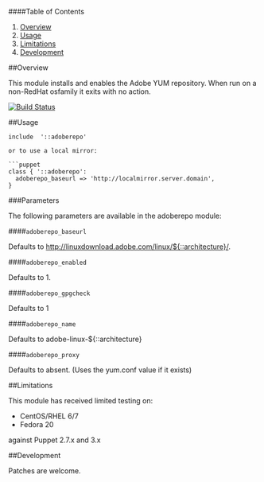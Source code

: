 ####Table of Contents

1. [Overview](#overview)
2. [Usage](#usage)
3. [Limitations](#limitations)
4. [Development](#development)

##Overview

This module installs and enables the Adobe YUM repository.
When run on a non-RedHat osfamily it exits with no action.

[![Build
Status](https://secure.travis-ci.org/juniorsysadmin/puppet-adoberepo.png)](http://travis-ci.org/juniorsysadmin/puppet-adoberepo)

##Usage

```puppet
include  '::adoberepo'

or to use a local mirror:

```puppet
class { '::adoberepo':
  adoberepo_baseurl => 'http://localmirror.server.domain',
}
```

###Parameters

The following parameters are available in the adoberepo module:

####`adoberepo_baseurl`

Defaults to http://linuxdownload.adobe.com/linux/${::architecture}/.

####`adoberepo_enabled`

Defaults to 1.

####`adoberepo_gpgcheck`

Defaults to 1

####`adoberepo_name`

Defaults to adobe-linux-${::architecture}

####`adoberepo_proxy`

Defaults to absent.  (Uses the yum.conf value if it exists)

##Limitations

This module has received limited testing on:

* CentOS/RHEL 6/7
* Fedora 20

against Puppet 2.7.x and 3.x

##Development

Patches are welcome.
